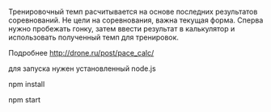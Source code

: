 Тренировочный темп расчитывается на основе последних результатов соревнований. Не цели на соревнования, важна текущая форма. Сперва нужно пробежать гонку, затем ввести результат в калькулятор и использовать полученный темп для тренировок.

 Подробнее http://drone.ru/post/pace_calc/

для запуска нужен установленный node.js

  npm install
  
  npm start
